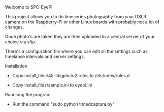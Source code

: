 Welcome to SPC-EyePi

This project allows you to do timeseries photography from your
DSLR camera on the Raspberry-PI or other Linux boards with
probably not a lot of changes.

Once photo's are taken they are then uploaded to a central
server of your choice via sftp.

There's a configuration file where you can edit all the settings
such as timelapse intervals and server settings.

Installation

 - Copy install_files/45-libgphoto2.rules to /etc/udev/rules.d

 - Copy install_files/sample.ini to eyepi.ini

Runninng the program

 - Run the command "sudo python timedcapture.py"


 